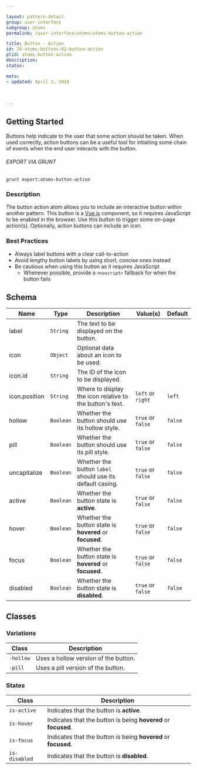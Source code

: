 ```yaml
---

layout: pattern-detail
group: user-interface
subgroup: atoms
permalink: /user-interface/atoms/atoms-button-action

title: Button - Action
id: 20-atoms-buttons-02-button-action
plid: atoms-button-action
description: 
status: 

meta:
- updated: April 2, 2019
  
  
  
---
```



## Getting Started

Buttons help indicate to the user that some action should be taken. When used correctly, action buttons can be a useful tool for intiaiting some chain of events when the end user interacts with the button.

###### EXPORT VIA GRUNT

```
grunt export:atoms-button-action
```


### Description

The button action atom allows you to include an interactive button within another pattern. This button is a [Vue.js][Vue.js] component, so it requires JavaScript to be enabled in the browser. Use this button to trigger some on-page action(s). Optionally, action buttons can include an icon.


### Best Practices

- Always label buttons with a clear call-to-action
- Avoid lengthy button labels by using short, concise ones instead
- Be cautious when using this button as it requires JavaScript
  - Whenever possible, provide a `<noscript>` fallback for when the button fails

## Schema

| Name            | Type      | Description                                               | Value(s)                                | Default   |
|-----------------|-----------|-----------------------------------------------------------|-----------------------------------------|-----------|
| label           | `String`  | The text to be displayed on the button.                   |                                         |           |
| icon            | `Object`  | Optional data about an icon to be used.                   |                                         |           |
| icon.id         | `String`  | The ID of the icon to be displayed.                       |                                         |           |
| icon.position   | `String`  | Where to display the icon relative to the button's text.  | `left` or `right`                       | `left`    |
| hollow          | `Boolean` | Whether the button should use its hollow style.           | `true` or `false`                       | `false`   |
| pill            | `Boolean` | Whether the button should use its pill style.             | `true` or `false`                       | `false`   |
| uncapitalize    | `Boolean` | Whether the button `label` should use its default casing. | `true` or `false`                       | `false`                 |
| active          | `Boolean` | Whether the button state is **active**.                   | `true` or `false`                       | `false`   |
| hover           | `Boolean` | Whether the button state is **hovered** or **focused**.   | `true` or `false`                       | `false`   |
| focus           | `Boolean` | Whether the button state is **hovered** or **focused**.   | `true` or `false`                       | `false`   |
| disabled        | `Boolean` | Whether the button state is **disabled**.                 | `true` or `false`                       | `false`   |


## Classes

### Variations

| Class           | Description                                 |
|-----------------|---------------------------------------------|
| `-hollow`       | Uses a hollow version of the button.        |
| `-pill`         | Uses a pill version of the button.          |

### States

| Class             | Description                                                           |
|-------------------|-----------------------------------------------------------------------|
| `is-active`       | Indicates that the button is **active**.                              |
| `is-hover`        | Indicates that the button is being **hovered** or **focused**.        |
| `is-focus`        | Indicates that the button is being **hovered** or **focused**.        |
| `is-disabled`     | Indicates that the button is **disabled**.                            |


[Vue.js]: https://vuejs.org
